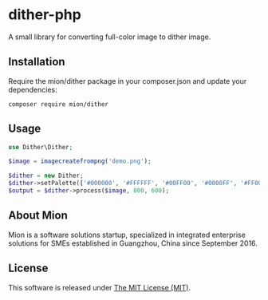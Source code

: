 # dither-php
A small library for converting full-color image to dither image.

## Installation
Require the mion/dither package in your composer.json and update your dependencies:
```shell
composer require mion/dither
```

## Usage
```php
use Dither\Dither;

$image = imagecreatefrompng('demo.png');

$dither = new Dither;
$dither->setPalette(['#000000', '#FFFFFF', '#00FF00', '#0000FF', '#FF0000', '#FFFF00', '#FF8000']);
$output = $dither->process($image, 800, 600);
```

## About Mion

Mion is a software solutions startup, specialized in integrated enterprise solutions for SMEs established in Guangzhou, China since September 2016.


## License

This software is released under [The MIT License (MIT)](LICENSE).